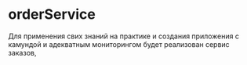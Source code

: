 # orderService
Для применения свих знаний на практике и создания приложения с камундой и адекватным мониторингом будет реализован сервис заказов, 
